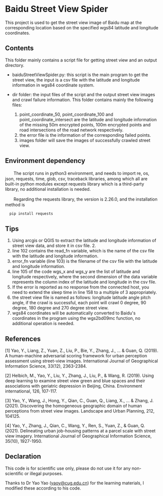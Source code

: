 # Baidu Street View Spider


This project is used to get the street view image of Baidu map at the corresponding location based on the specified wgs84 latitude and longitude coordinates.


## Contents


This folder mainly contains a script file for getting street view and an output directory.


+ baiduStreetViewSpider.py: this script is the main program to get the street view, the input is a csv file with the latitude and longitude information in wgs84 coordinate system.


+ dir folder: the input files of the script and the output street view images and crawl failure information. This folder contains mainly the following files:
  1. point_coordinate_50, point_coordinate_100 and point_coordinate_intersect are the latitude and longitude information of the missing 50m encrypted points, 100m encrypted points and road intersections of the road network respectively.
  2. the error file is the information of the corresponding failed points.
  3. images folder will save the images of successfully crawled street view.


## Environment dependency


　　The script runs in python3 environment, and needs to import re, os, json, requests, time, glob, csv, traceback libraries, among which all are built-in python modules except requests library which is a third-party library, no additional installation is needed.


　　Regarding the requests library, the version is 2.26.0, and the installation method is


``` python
  pip install requests
```


## Tips


1. Using arcgis or QGIS to extract the latitude and longitude information of street view data, and store it in csv file. 2.
2. line 102 contains the read_fn variable, which is the name of the csv file with the latitude and longitude information.  
3. error_fn variable (line 103) is the filename of the csv file with the latitude and longitude information.
4. line 105 of the code wgs_x and wgs_y are the list of latitude and longitude respectively, where the second dimension of the data variable represents the column index of the latitude and longitude in the csv file.
5. If the error is reported as no response from the connected host, you need to extend the sleep time in line 158 to a multiple of 3 appropriately.
6. the street view file is named as follows: longitude latitude angle pitch angle, if the crawl is successful, each point will crawl 0 degree, 90 degree, 180 degree and 270 degree street view.
7. wgs84 coordinates will be automatically converted to Baidu's coordinates in the program using the wgs2bd09mc function, no additional operation is needed.


## References
[1] Yao, Y., Liang, Z., Yuan, Z., Liu, P., Bie, Y., Zhang, J., ... & Guan, Q. (2019). A human-machine adversarial scoring framework for urban perception assessment using street-view images. International Journal of Geographical Information Science, 33(12), 2363-2384.


[2] Helbich, M., Yao, Y., Liu, Y., Zhang, J., Liu, P., & Wang, R. (2019). Using deep learning to examine street view green and blue spaces and their associations with geriatric depression in Beijing, China. Environment international, 126, 107-117.


[3] Yao, Y., Wang, J., Hong, Y., Qian, C., Guan, Q., Liang, X., ... & Zhang, J. (2021). Discovering the homogeneous geographic domain of human perceptions from street view images. Landscape and Urban Planning, 212, 104125.


[4] Yao, Y., Zhang, J., Qian, C., Wang, Y., Ren, S., Yuan, Z., & Guan, Q. (2021). Delineating urban job-housing patterns at a parcel scale with street view imagery. International Journal of Geographical Information Science, 35(10), 1927-1950.




## Declaration
This code is for scientific use only, please do not use it for any non-scientific or illegal purposes.


Thanks to Dr Yao Yao (yaoy@cug.edu.cn) for the learning materials, I modified these according to his code.
